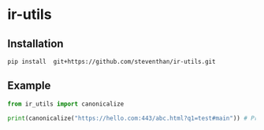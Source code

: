# ir-utils
## Installation
`pip install  git+https://github.com/steventhan/ir-utils.git`
## Example
```python
from ir_utils import canonicalize

print(canonicalize("https://hello.com:443/abc.html?q1=test#main")) # Prints hello.com/abc.html

```
